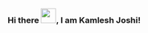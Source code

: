 ### Hi there <img src="https://raw.githubusercontent.com/MartinHeinz/MartinHeinz/master/wave.gif" width="30px">, I am Kamlesh Joshi!

